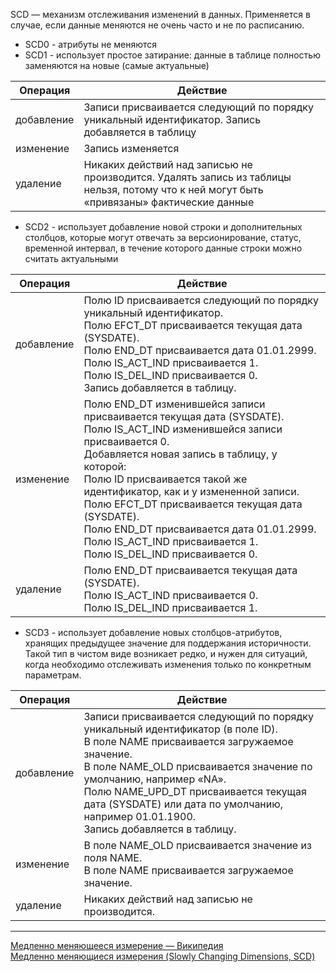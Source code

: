 SCD — механизм отслеживания изменений в данных. Применяется в случае, если данные меняются не очень часто и не по расписанию.

* SCD0 - атрибуты не меняются
* SCD1 - использует простое затирание: данные в таблице полностью заменяются на новые (самые актуальные)  
  
| Операция | Действие |
|---|---|
| добавление |	Записи присваивается следующий по порядку уникальный идентификатор. Запись добавляется в таблицу |
| изменение	| Запись изменяется
| удаление	| Никаких действий над записью не производится. Удалять запись из таблицы нельзя, потому что к ней могут быть «привязаны» фактические данные |

* SCD2 - использует добавление новой строки и дополнительных столбцов, которые могут отвечать за версионирование, статус, временной интервал, в течение которого данные строки можно считать актуальными
  
| Операция | Действие |
|---|---|
| добавление | Полю ID присваивается следующий по порядку уникальный идентификатор. <br>Полю EFCT_DT присваивается текущая дата (SYSDATE). <br>Полю END_DT присваивается дата 01.01.2999. <br>Полю IS_ACT_IND присваивается 1. <br>Полю IS_DEL_IND присваивается 0. <br>Запись добавляется в таблицу. |
| изменение	| Полю END_DT изменившейся записи присваивается текущая дата (SYSDATE). <br>Полю IS_ACT_IND изменившейся записи присваивается 0. <br>Добавляется новая запись в таблицу, у которой: <br>Полю ID присваивается такой же идентификатор, как и у измененной записи. <br>Полю EFCT_DT присваивается текущая дата (SYSDATE). <br>Полю END_DT присваивается дата 01.01.2999. <br>Полю IS_ACT_IND присваивается 1. <br>Полю IS_DEL_IND присваивается 0. |
| удаление	| Полю END_DT присваивается текущая дата (SYSDATE). <br>Полю IS_ACT_IND присваивается 0. <br>Полю IS_DEL_IND присваивается 1. |

* SCD3 - использует добавление новых столбцов-атрибутов, хранящих предыдущее значение для поддержания историчности. Такой тип в чистом виде возникает редко, и нужен для ситуаций, когда необходимо отслеживать изменения только по конкретным параметрам.
  
| Операция | Действие |
|---|---|
| добавление | Записи присваивается следующий по порядку уникальный идентификатор (в поле ID). <br>В поле NAME присваивается загружаемое значение. <br>В поле NAME_OLD присваивается значение по умолчанию, например «NA». <br>Полю NAME_UPD_DT присваивается текущая дата (SYSDATE) или дата по умолчанию, например 01.01.1900. <br>Запись добавляется в таблицу.
| изменение	| В поле NAME_OLD присваивается значение из поля NAME. <br>В поле NAME присваивается загружаемое значение. |
| удаление	| Никаких действий над записью не производится. |


___
[Медленно меняющееся измерение — Википедия](https://ru.wikipedia.org/wiki/Медленно_меняющееся_измерение)  
[Медленно меняющиеся измерения (Slowly Changing Dimensions, SCD)](https://www.prj-exp.ru/dwh/slowly_changing_dimension.php)
